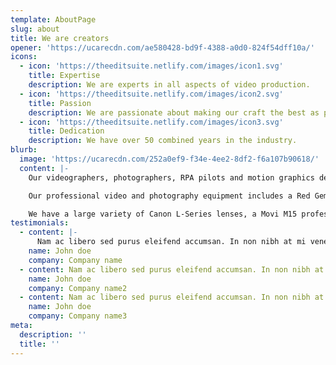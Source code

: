 ```yaml
---
template: AboutPage
slug: about
title: We are creators
opener: 'https://ucarecdn.com/ae580428-bd9f-4388-a0d0-824f54dff10a/'
icons:
  - icon: 'https://theeditsuite.netlify.com/images/icon1.svg'
    title: Expertise
    description: We are experts in all aspects of video production.
  - icon: 'https://theeditsuite.netlify.com/images/icon2.svg'
    title: Passion
    description: We are passionate about making our craft the best as possible.
  - icon: 'https://theeditsuite.netlify.com/images/icon3.svg'
    title: Dedication
    description: We have over 50 combined years in the industry.
blurb:
  image: 'https://ucarecdn.com/252a0ef9-f34e-4ee2-8df2-f6a107b90618/'
  content: |-
    Our videographers, photographers, RPA pilots and motion graphics designers take a new school approach to all of the videos we create and are constantly adding to our vast array of professional film production gear to make all of our videos stand out.

    Our professional video and photography equipment includes a Red Gemini 5K, Canon C200, Canon 1DX mkII,  as well as a DJI Inspire 2 Drone capable of shooting 5.2K raw footage!

    We have a large variety of Canon L-Series lenses, a Movi M15 professional Gimbal, a Ronin S Gimbal, a motion control timelapse device with slider, professional audio and lighting equipment, 3X Godox AD600 battery powered outdoor studio flashes and the list goes on!
testimonials:
  - content: |-
      Nam ac libero sed purus eleifend accumsan. In non nibh at mi venenatis condimentum id ut dolor. Integer nec eros consectetur ante aliquet consectetur a sit amet ex.Nam ac libero sed purus eleifend accumsan. In non nibh at mi venenatis condimentum id ut dolor. Integer nec eros consectetur ante aliquet consectetur a sit amet ex. Integer placerat tincidunt mollis. Integer placerat tincidunt mollis.
    name: John doe
    company: Company name
  - content: Nam ac libero sed purus eleifend accumsan. In non nibh at mi venenatis condimentum id ut dolor. Integer nec eros consectetur ante aliquet consectetur a sit amet ex. Integer placerat tincidunt mollis.
    name: John doe
    company: Company name2
  - content: Nam ac libero sed purus eleifend accumsan. In non nibh at mi venenatis condimentum id ut dolor. Integer nec eros consectetur ante aliquet consectetur a sit amet ex. Integer placerat tincidunt mollis.
    name: John doe
    company: Company name3
meta:
  description: ''
  title: ''
---
```

